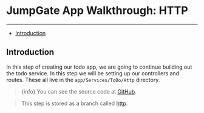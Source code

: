 # JumpGate App Walkthrough: HTTP

---

- [Introduction](#introduction)

<a name="introduction"></a>
## Introduction

In this step of creating our todo app, we are going to continue building out the todo service.  In this step we will be 
setting up our controllers and routes.  These all live in the `app/Services/ToDo/Http` directory.

> {info} You can see the source code at [GitHub](https://github.com/JumpGateio/ToDo-Walkthrough).

> This step is stored as a branch called [http](https://github.com/JumpGateio/ToDo-Walkthrough/tree/3-http).
